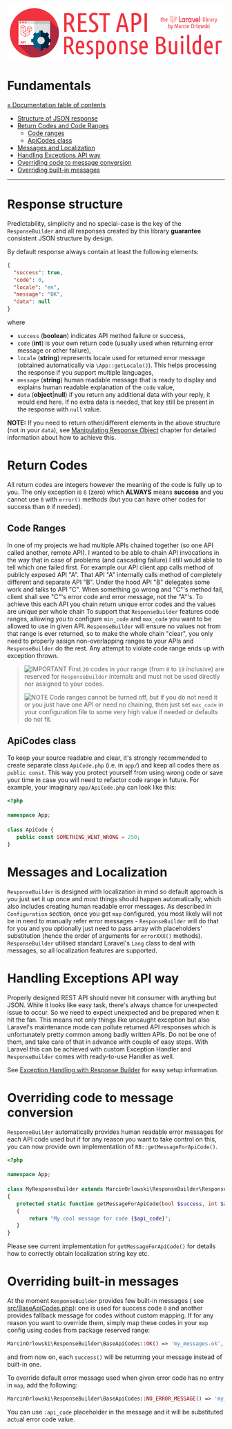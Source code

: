 ![REST API Response Builder for Laravel](../artwork/laravel-api-response-builder-logo.png)

# Fundamentals #

[« Documentation table of contents](README.md)

* [Structure of JSON response](#response-structure)
* [Return Codes and Code Ranges](#return-codes)
  * [Code ranges](#code-ranges)
  * [ApiCodes class](#apicodes-class)
* [Messages and Localization](#messages-and-localization)
* [Handling Exceptions API way](#handling-exceptions-api-way)
* [Overriding code to message conversion](#overriding-code-to-message-conversion)
* [Overriding built-in messages](#overriding-built-in-messages)

---

# Response structure #

Predictability, simplicity and no special-case is the key of the `ResponseBuilder` and all responses
created by this library **guarantee** consistent JSON structure by design.

By default response always contain at least the following elements:

```json
{
  "success": true,
  "code": 0,
  "locale": "en",
  "message": "OK",
  "data": null
}
```

where

* `success` (**boolean**) indicates API method failure or success,
* `code` (**int**) is your own return code (usually used when returning error message or other
  failure),
* `locale` (**string**) represents locale used for returned error message (obtained automatically
  via `\App::getLocale()`). This helps processing the response if you support multiple languages,
* `message` (**string**) human readable message that is ready to display and explains human readable
  explanation of the `code` value,
* `data` (**object**|**null**) if you return any additional data with your reply, it would end here.
  If no extra data is needed, that key still be present in the response with `null` value.

**NOTE:** If you need to return other/different elements in the above structure (not in your
`data`), see [Manipulating Response Object](response.md) chapter for detailed information about how
to achieve this.

# Return Codes #

All return codes are integers however the meaning of the code is fully up to you. The only exception
is `0` (zero) which **ALWAYS** means **success** and you cannot use `0` with `error()` methods (but
you can have other codes for success than `0` if needed).

## Code Ranges ##

In one of my projects we had multiple APIs chained together (so one API called another, remote API).
I wanted to be able to chain API invocations in the way that in case of problems (and cascading
failure) I still would able to tell which one failed first. For example our API client app calls
method of publicly exposed API "A". That API "A" internally calls method of completely different and
separate API "B". Under the hood API "B" delegates some work and talks to API "C". When something go
wrong and "C"'s method fail, client shall see "C"'s error code and error message, not the "A"'s. To
achieve this each API you chain return unique error codes and the values are unique per whole chain
To support that `ResponseBuilder` features code ranges, allowing you to configure `min_code` and
`max_code` you want to be allowed to use in given API. `ResponseBuilder` will ensure no values not
from that range is ever returned, so to make the whole chain "clear", you only need to properly
assign non-overlapping ranges to your APIs and `ResponseBuilder` do the rest. Any attempt to violate
code range ends up with exception thrown.

> ![IMPORTANT](img/warning.png) First `20` codes in your range (from `0` to `19` inclusive) are
> reserved for `ResponseBuilder`
> internals and must not be used directly nor assigned to your codes.
>
> ![NOTE](img/notes.png) Code ranges cannot be turned off, but if you do not need it or you just
> have one API or need
> no chaining, then just set `max_code` in your configuration file to some very high value if needed
> or defaults do not fit.

## ApiCodes class ##

To keep your source readable and clear, it's strongly recommended to create separate class
`ApiCode.php` (i.e. in `app/`) and keep all codes there as `public const`. This way you protect
yourself from using wrong code or save your time in case you will need to refactor code
range in future. For example, your imaginary `app/ApiCode.php` can look like this:

```php
<?php

namespace App;

class ApiCode {
   public const SOMETHING_WENT_WRONG = 250;
}
```

# Messages and Localization #

`ResponseBuilder` is designed with localization in mind so default approach is you just set it up
once and most things should happen automatically, which also includes creating human readable error
messages. As described in `Configuration` section, once you get `map` configured, you most likely
will not be in need to manually refer error messages - `ResponseBuilder` will do that for you and
you optionally just need to pass array with placeholders' substitution (hence the order of arguments
for `errorXXX()` methods). `ResponseBuilder` utilised standard Laravel's `Lang` class to deal with
messages, so all localization features are supported.

# Handling Exceptions API way #

Properly designed REST API should never hit consumer with anything but JSON. While it looks like
easy task, there's always chance for unexpected issue to occur. So we need to expect unexpected and
be prepared when it hit the fan. This means not only things like uncaught exception but also
Laravel's maintenance mode can pollute returned API responses which is unfortunately pretty common
among badly written APIs. Do not be one of them, and take care of that in advance with couple of
easy steps. With Laravel this can be achieved with custom Exception Handler and `ResponseBuilder`
comes with ready-to-use Handler as well.

See [Exception Handling with Response Builder](exceptions.md) for easy setup information.

# Overriding code to message conversion #

`ResponseBuilder` automatically provides human readable error messages for each API code used but if
for any reason you want to take control on this, you can now provide own implementation of
`RB::getMessageForApiCode()`.

```php
<?php

namespace App;

class MyResponseBuilder extends MarcinOrlowski\ResponseBuilder\ResponseBuilder
{
   protected static function getMessageForApiCode(bool $success, int $api_code, array $lang_args = null): string
   {
       return "My cool message for code {$api_code}";
   }
}
```

Please see current implementation for `getMessageForApiCode()` for details how to correctly obtain
localization string key etc.

# Overriding built-in messages #

At the moment `ResponseBuilder` provides few built-in messages (
see [src/BaseApiCodes.php](../src/BaseApiCodes.php)): one is used for success code `0` and another
provides fallback message for codes without custom mapping. If for any reason you want to override
them, simply map these codes in your `map` config using codes from package reserved range:

```php
MarcinOrlowski\ResponseBuilder\BaseApiCodes::OK() => 'my_messages.ok',
```

and from now on, each `success()` will be returning your message instead of built-in one.

To override default error message used when given error code has no entry in `map`, add the
following:

```php
MarcinOrlowski\ResponseBuilder\BaseApiCodes::NO_ERROR_MESSAGE() => 'my_messages.default_error_message',
````

You can use `:api_code` placeholder in the message and it will be substituted actual error code
value.
